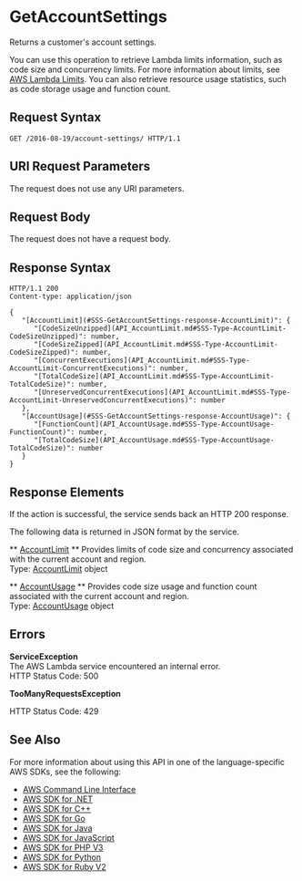 # GetAccountSettings<a name="API_GetAccountSettings"></a>

Returns a customer's account settings\.

You can use this operation to retrieve Lambda limits information, such as code size and concurrency limits\. For more information about limits, see [AWS Lambda Limits](http://docs.aws.amazon.com/lambda/latest/dg/limits.html)\. You can also retrieve resource usage statistics, such as code storage usage and function count\.

## Request Syntax<a name="API_GetAccountSettings_RequestSyntax"></a>

```
GET /2016-08-19/account-settings/ HTTP/1.1
```

## URI Request Parameters<a name="API_GetAccountSettings_RequestParameters"></a>

The request does not use any URI parameters\.

## Request Body<a name="API_GetAccountSettings_RequestBody"></a>

The request does not have a request body\.

## Response Syntax<a name="API_GetAccountSettings_ResponseSyntax"></a>

```
HTTP/1.1 200
Content-type: application/json

{
   "[AccountLimit](#SSS-GetAccountSettings-response-AccountLimit)": { 
      "[CodeSizeUnzipped](API_AccountLimit.md#SSS-Type-AccountLimit-CodeSizeUnzipped)": number,
      "[CodeSizeZipped](API_AccountLimit.md#SSS-Type-AccountLimit-CodeSizeZipped)": number,
      "[ConcurrentExecutions](API_AccountLimit.md#SSS-Type-AccountLimit-ConcurrentExecutions)": number,
      "[TotalCodeSize](API_AccountLimit.md#SSS-Type-AccountLimit-TotalCodeSize)": number,
      "[UnreservedConcurrentExecutions](API_AccountLimit.md#SSS-Type-AccountLimit-UnreservedConcurrentExecutions)": number
   },
   "[AccountUsage](#SSS-GetAccountSettings-response-AccountUsage)": { 
      "[FunctionCount](API_AccountUsage.md#SSS-Type-AccountUsage-FunctionCount)": number,
      "[TotalCodeSize](API_AccountUsage.md#SSS-Type-AccountUsage-TotalCodeSize)": number
   }
}
```

## Response Elements<a name="API_GetAccountSettings_ResponseElements"></a>

If the action is successful, the service sends back an HTTP 200 response\.

The following data is returned in JSON format by the service\.

 ** [AccountLimit](#API_GetAccountSettings_ResponseSyntax) **   <a name="SSS-GetAccountSettings-response-AccountLimit"></a>
Provides limits of code size and concurrency associated with the current account and region\.  
Type: [AccountLimit](API_AccountLimit.md) object

 ** [AccountUsage](#API_GetAccountSettings_ResponseSyntax) **   <a name="SSS-GetAccountSettings-response-AccountUsage"></a>
Provides code size usage and function count associated with the current account and region\.  
Type: [AccountUsage](API_AccountUsage.md) object

## Errors<a name="API_GetAccountSettings_Errors"></a>

 **ServiceException**   
The AWS Lambda service encountered an internal error\.  
HTTP Status Code: 500

 **TooManyRequestsException**   
   
HTTP Status Code: 429

## See Also<a name="API_GetAccountSettings_SeeAlso"></a>

For more information about using this API in one of the language\-specific AWS SDKs, see the following:
+  [AWS Command Line Interface](http://docs.aws.amazon.com/goto/aws-cli/lambda-2015-03-31/GetAccountSettings) 
+  [AWS SDK for \.NET](http://docs.aws.amazon.com/goto/DotNetSDKV3/lambda-2015-03-31/GetAccountSettings) 
+  [AWS SDK for C\+\+](http://docs.aws.amazon.com/goto/SdkForCpp/lambda-2015-03-31/GetAccountSettings) 
+  [AWS SDK for Go](http://docs.aws.amazon.com/goto/SdkForGoV1/lambda-2015-03-31/GetAccountSettings) 
+  [AWS SDK for Java](http://docs.aws.amazon.com/goto/SdkForJava/lambda-2015-03-31/GetAccountSettings) 
+  [AWS SDK for JavaScript](http://docs.aws.amazon.com/goto/AWSJavaScriptSDK/lambda-2015-03-31/GetAccountSettings) 
+  [AWS SDK for PHP V3](http://docs.aws.amazon.com/goto/SdkForPHPV3/lambda-2015-03-31/GetAccountSettings) 
+  [AWS SDK for Python](http://docs.aws.amazon.com/goto/boto3/lambda-2015-03-31/GetAccountSettings) 
+  [AWS SDK for Ruby V2](http://docs.aws.amazon.com/goto/SdkForRubyV2/lambda-2015-03-31/GetAccountSettings) 